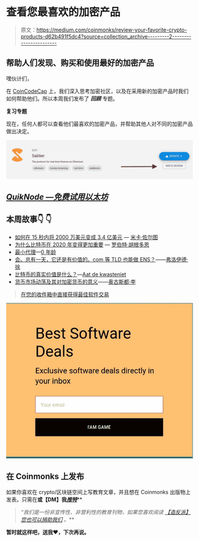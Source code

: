 # 查看您最喜欢的加密产品

> 原文：<https://medium.com/coinmonks/review-your-favorite-crypto-products-d62b491f5dc4?source=collection_archive---------2----------------------->

## 帮助人们发现、购买和使用最好的加密产品

嘿伙计们，

在 [CoinCodeCap](https://coincodecap.com) 上，我们深入思考加密社区，以及在采用新的加密产品时我们如何帮助他们。所以本周我们发布了 ***回顾*** 专题。

**复习专题**

现在，任何人都可以查看他们最喜欢的加密产品，并帮助其他人对不同的加密产品做出决定。

![](img/62c761fed0198d7ac3d30f3685e86fb1.png)

## [***QuikNode —免费试用以太坊***](https://quiknode.io/?utm_source=coincodecap)

## 本周故事👇 👇

*   [如何在 15 秒内将 2000 万美元变成 3.4 亿美元](/coinmonks/how-to-turn-20m-into-340m-in-15-seconds-48d161a42311) — [米卡·佐尔图](https://medium.com/u/9e15b5664ca?source=post_page-----d62b491f5dc4--------------------------------)
*   [为什么比特币在 2020 年变得更加重要](/coinmonks/why-bitcoin-is-even-more-relevant-in-2020-59d131102589?source=friends_link&sk=b871db28c3322e58b900468918848065) — [罗伯特·胡根多恩](https://medium.com/u/29856977c13c?source=post_page-----d62b491f5dc4--------------------------------)
*   [最小代理](/coinmonks/the-more-minimal-proxy-5756ae08ee48)—[0 年龄](https://medium.com/u/af688e9b9d5b?source=post_page-----d62b491f5dc4--------------------------------)
*   [会。总有一天，它还是有价值的。com 等 TLD 也能做 ENS？](/coinmonks/will-eth-still-be-valuable-when-some-day-com-and-other-tlds-can-realize-ens-as-well-f8b970df2462)——[弗洛伊德·徐](https://medium.com/u/f5a91f0fc082?source=post_page-----d62b491f5dc4--------------------------------)
*   [比特币的真实价值是什么？](/coinmonks/what-is-the-real-value-of-bitcoin-2c80c621568e)—[Aat de kwasteniet](https://medium.com/u/7bc3039e97ce?source=post_page-----d62b491f5dc4--------------------------------)
*   [货币市场动荡及其对加密货币的意义](/coinmonks/money-market-turmoil-and-what-it-means-for-cryptocurrency-9959a1e16e7e?source=friends_link&sk=947789c8f6954ea9c903355d035ef822)——[奥古斯都·李](https://medium.com/u/27ca8793db14?source=post_page-----d62b491f5dc4--------------------------------)

> [在您的收件箱中直接获得最佳软件交易](https://coincodecap.com/?utm_source=coinmonks)

[![](img/7c0b3dfdcbfea594cc0ae7d4f9bf6fcb.png)](https://coincodecap.com/?utm_source=coinmonks)

## 在 Coinmonks 上发布

如果你喜欢在 crypto/区块链空间上写教育文章，并且想在 Coinmonks 出版物上发表。只需在**或【DM】我**[***推特***](https://twitter.com/coinmonks)**

> ***“我们是一份非宣传性、非营利性的教育刊物，如果您喜欢阅读* [*【造反派】*](https://medium.com/coinmonks)*[*您也可以捐助我们*](/coinmonks/monks-need-your-help-7440418d67ec) *。****

******暂时就这样吧，送我❤️，下次再说。******